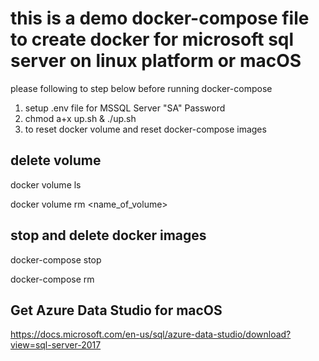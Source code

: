 # this is a demo docker-compose file to create docker for microsoft sql server on linux platform or macOS

please following to step below before running docker-compose

1. setup .env file for MSSQL Server "SA" Password
2. chmod a+x up.sh & ./up.sh 
3. to reset docker volume and reset docker-compose images

delete volume
-----------------------------------
docker volume ls

docker volume rm <name_of_volume>

stop and delete docker images
-----------------------------------
docker-compose stop

docker-compose rm

Get Azure Data Studio for macOS
-----------------------------------
https://docs.microsoft.com/en-us/sql/azure-data-studio/download?view=sql-server-2017
